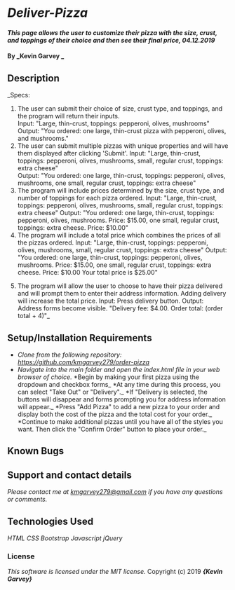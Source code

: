 # _Deliver-Pizza_

#### _This page allows the user to customize their pizza with the size, crust, and toppings of their choice and then see their final price, 04.12.2019_

#### By _**Kevin Garvey** _

## Description

_Specs:
1) The user can submit their choice of size, crust type, and toppings, and the program will return their inputs.  
Input: "Large, thin-crust, toppings: pepperoni, olives, mushrooms"
Output: "You ordered: one large, thin-crust pizza with pepperoni, olives, and mushrooms."
2) The user can submit multiple pizzas with unique properties and will have them displayed after clicking 'Submit'.
Input: "Large, thin-crust, toppings: pepperoni, olives, mushrooms, small, regular crust, toppings: extra cheese"  
Output: "You ordered: one large, thin-crust, toppings: pepperoni, olives, mushrooms, one small, regular crust, toppings: extra cheese"  
3) The program will include prices determined by the size, crust type, and number of toppings for each pizza ordered.
Input: "Large, thin-crust, toppings: pepperoni, olives, mushrooms, small, regular crust, toppings: extra cheese"
Output: "You ordered: one large, thin-crust, toppings: pepperoni, olives, mushrooms. Price: $15.00, one small, regular crust, toppings: extra cheese. Price: $10.00"   
4) The program will include a total price which combines the prices of all the pizzas ordered.
Input: "Large, thin-crust, toppings: pepperoni, olives, mushrooms, small, regular crust, toppings: extra cheese"
Output: "You ordered: one large, thin-crust, toppings: pepperoni, olives, mushrooms. Price: $15.00, one small, regular crust, toppings: extra cheese. Price: $10.00 Your total price is $25.00"  
5. The program will allow the user to choose to have their pizza delivered and will prompt them to enter their address information. Adding delivery will increase the total price.
Input: Press delivery button.
Output: Address forms become visible. "Delivery fee: $4.00. Order total: (order total + 4)"_

## Setup/Installation Requirements

* _Clone from the following repository: https://github.com/kmgarvey279/order-pizza_
* _Navigate into the main folder and open the index.html file in your web browser of choice._
*Begin by making your first pizza using the dropdown and checkbox forms_
*At any time during this process, you can select "Take Out" or "Delivery"._
*If "Delivery is selected, the buttons will disappear and forms prompting you for address information will appear._
*Press "Add Pizza" to add a new pizza to your order and display both the cost of the pizza and the total cost for your order._
*Continue to make additional pizzas until you have all of the styles you want. Then click the "Confirm Order" button to place your order._

## Known Bugs

## Support and contact details

_Please contact me at kmgarvey279@gmail.com if you have any questions or comments._

## Technologies Used

_HTML_
_CSS_
_Bootstrap_
_Javascript_
_jQuery_
### License

_This software is licensed under the MIT license._
Copyright (c) 2019 **_{Kevin Garvey}_**
